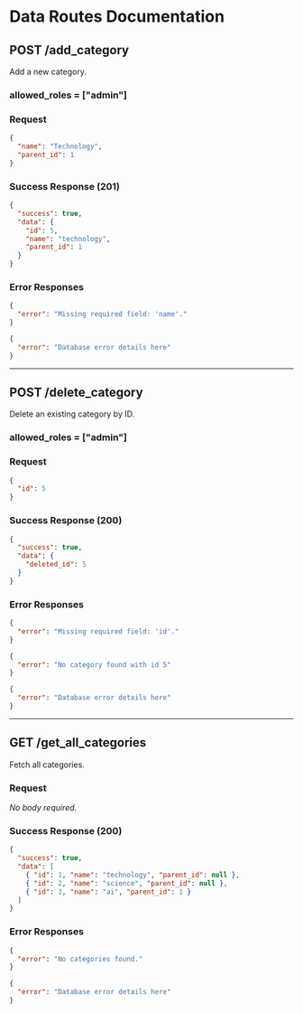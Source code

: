 
# Data Routes Documentation

## **POST /add_category**
Add a new category.


###     allowed_roles = ["admin"]

### Request
```json
{
  "name": "Technology",
  "parent_id": 1
}
````

### Success Response (201)

```json
{
  "success": true,
  "data": {
    "id": 5,
    "name": "technology",
    "parent_id": 1
  }
}
```

### Error Responses

```json
{
  "error": "Missing required field: 'name'."
}
```

```json
{
  "error": "Database error details here"
}
```

---

## **POST /delete\_category**

Delete an existing category by ID.


###     allowed_roles = ["admin"]


### Request

```json
{
  "id": 5
}
```

### Success Response (200)

```json
{
  "success": true,
  "data": {
    "deleted_id": 5
  }
}
```

### Error Responses

```json
{
  "error": "Missing required field: 'id'."
}
```

```json
{
  "error": "No category found with id 5"
}
```

```json
{
  "error": "Database error details here"
}
```

---

## **GET /get\_all\_categories**

Fetch all categories.

### Request

*No body required.*

### Success Response (200)

```json
{
  "success": true,
  "data": [
    { "id": 1, "name": "technology", "parent_id": null },
    { "id": 2, "name": "science", "parent_id": null },
    { "id": 3, "name": "ai", "parent_id": 1 }
  ]
}
```

### Error Responses

```json
{
  "error": "No categories found."
}
```

```json
{
  "error": "Database error details here"
}
```


